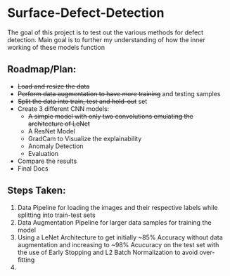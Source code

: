 # Surface-Defect-Detection

The goal of this project is to test out the various methods for defect detection.
Main goal is to further my understanding of how the inner working of these models function

## Roadmap/Plan: 
- ~~Load and resize the data~~
- ~~Perform data augmentation to have more training~~ and testing samples 
- ~~Split the data into train, test and hold-out~~ set 
- Create 3 different CNN models:
  - ~~A simple model with only two convolutions emulating the architecture of LeNet~~ 
  - A ResNet Model 
  - GradCam to Visualize the explainability
  - Anomaly Detection
  - Evaluation
- Compare the results 
- Final Docs

## Steps Taken:
1) Data Pipeline for loading the images and their respective labels while splitting into train-test sets
2) Data Augmentation Pipeline for larger data samples for training the model
3) Using a LeNet Architecture to get initially ~85% Accuracy without data augmentation and increasing to ~98% Acucuracy
   on the test set with the use of Early Stopping and L2 Batch Normalization to avoid over-fitting
4) 


